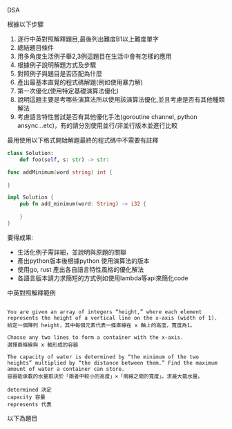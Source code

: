 DSA

根據以下步驟

1. 逐行中英對照解釋題目,最後列出難度B1以上難度單字
2. 總結題目條件
3. 用多角度生活例子舉2,3例這題目在生活中會有怎樣的應用
4. 根據例子說明解題方式及步驟
5. 對照例子與題目是否匹配為什麼 
6. 產出最基本直覺的程式碼解題(例如使用暴力解)
7. 第一次優化(使用特定基礎演算法優化)
8. 說明這題主要是考哪些演算法所以使用該演算法優化,並且考慮是否有其他種類解法
9. 考慮語言特性嘗試是否有其他優化手法(goroutine channel, python ansync...etc)，有的請分別使用並行/非並行版本並進行比較


最用使用以下格式開始解題最終的程式碼中不需要有註釋
```python
class Solution:
    def foo(self, s: str) -> str:
```
```go
func addMinimum(word string) int {
    
}
```

```rust
impl Solution {
    pub fn add_minimum(word: String) -> i32 {
        
    }
}
```

要得成果:
- 生活化例子需詳細，並說明與原題的關聯
- 產出python版本後根據python 使用演算法的版本
- 使用go, rust 產出各自語言特性風格的優化解法
- 各語言版本請力求簡短的方式例如使用lambda等api來簡化code

中英對照解釋範例
```

You are given an array of integers “height,” where each element represents the height of a vertical line on the x-axis (width of 1). 
給定一個陣列 height，其中每個元素代表一條直線在 x 軸上的高度，寬度為1。

Choose any two lines to form a container with the x-axis.
選擇兩條線與 x 軸形成的容器

The capacity of water is determined by “the minimum of the two heights” multiplied by “the distance between them.” Find the maximum amount of water a container can store.
容器能承載的水量取決於「兩者中較小的高度」×「兩線之間的寬度」。求最大載水量。

determined 決定
capacity 容量
represents 代表
```


以下為題目

